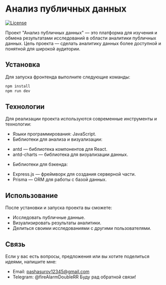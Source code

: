 # Анализ публичных данных

[![License](https://img.shields.io/badge/license-MIT-blue.svg)](LICENSE)

Проект "Анализ публичных данных" — это платформа для изучения и обмена результатами исследований в области аналитики публичных данных. Цель проекта — сделать аналитику данных более доступной и понятной для широкой аудитории.

## Установка

Для запуска фронтенда выполните следующие команды:

```bash
npm install
npm run dev
```

## Технологии
Для реализации проекта используются современные инструменты и технологии:
* Языки программирования: JavaScript.
* Библиотеки для анализа и визуализации:
- antd — библиотека компонентов для React.
- antd-charts — библиотека для визуализации данных.
* Библиотеки для бэкенда:
- Express.js — фреймворк для создания серверной части.
- Prisma — ORM для работы с базой данных.

## Использование
После установки и запуска проекта вы сможете:
* Исследовать публичные данные.
* Визуализировать результаты аналитики.
* Делиться своими исследованиями с другими пользователями.

## Связь
Если у вас есть вопросы, предложения или вы хотите поделиться идеями, напишите мне:
* Email: pashasurov12345@gmail.com
* Telegram: @fireAlarmDoubleRR
Буду рад обратной связи!
